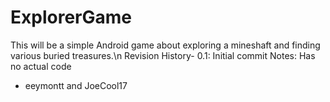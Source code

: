 ExplorerGame
============

This will be a simple Android game about exploring a mineshaft and finding various buried treasures.\n
Revision History-
  0.1: Initial commit
		Notes: Has no actual code

- eeymontt and JoeCool17